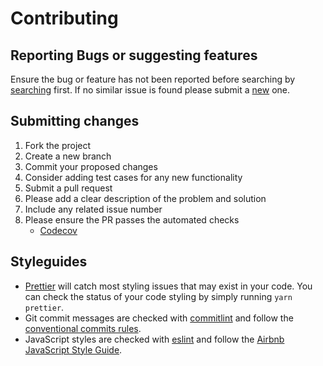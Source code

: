 # Contributing

## Reporting Bugs or suggesting features

Ensure the bug or feature has not been reported before searching by [searching](https://github.com/fernandopasik/hello-web-components/issues) first. If no similar issue is found please submit a [new](https://github.com/fernandopasik/hello-web-components/issues/new/choose) one.

## Submitting changes

1. Fork the project
2. Create a new branch
3. Commit your proposed changes
4. Consider adding test cases for any new functionality
5. Submit a pull request
6. Please add a clear description of the problem and solution
7. Include any related issue number
8. Please ensure the PR passes the automated checks
   - [Codecov](https://codecov.io/gh/fernandopasik/hello-web-components)

## Styleguides

- [Prettier](https://prettier.io) will catch most styling issues that may exist in your code. You can check the status of your code styling by simply running `yarn prettier`.
- Git commit messages are checked with [commitlint](https://github.com/marionebl/commitlint) and follow the [conventional commits rules](https://github.com/marionebl/commitlint/tree/master/@commitlint/config-conventional#rules).
- JavaScript styles are checked with [eslint](https://eslint.org/) and follow the [Airbnb JavaScript Style Guide](https://github.com/airbnb/javascript).
